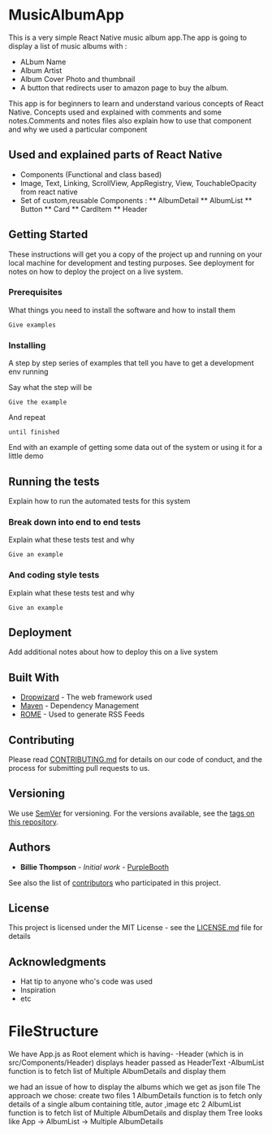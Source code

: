 # MusicAlbumApp

This is a very simple React Native music album app.The app is going to display a list of music albums with :

- ALbum Name
- Album Artist
- Album Cover Photo and thumbnail
- A button that redirects user to amazon page to buy the album.


This app is for beginners to learn and understand various concepts of React Native.
Concepts used and explained with comments and some notes.Comments and notes files also explain how to use that component and why we used a particular component

## Used and explained parts of React Native
* Components (Functional and class based)
* Image, Text, Linking, ScrollView, AppRegistry, View, TouchableOpacity from react native
* Set of custom,reusable Components :
  ** AlbumDetail
  ** AlbumList
  ** Button
  ** Card
  ** CardItem
  ** Header


## Getting Started

These instructions will get you a copy of the project up and running on your local machine for development and testing purposes. See deployment for notes on how to deploy the project on a live system.

### Prerequisites

What things you need to install the software and how to install them

```
Give examples
```

### Installing

A step by step series of examples that tell you have to get a development env running

Say what the step will be

```
Give the example
```

And repeat

```
until finished
```

End with an example of getting some data out of the system or using it for a little demo

## Running the tests

Explain how to run the automated tests for this system

### Break down into end to end tests

Explain what these tests test and why

```
Give an example
```

### And coding style tests

Explain what these tests test and why

```
Give an example
```

## Deployment

Add additional notes about how to deploy this on a live system

## Built With

* [Dropwizard](http://www.dropwizard.io/1.0.2/docs/) - The web framework used
* [Maven](https://maven.apache.org/) - Dependency Management
* [ROME](https://rometools.github.io/rome/) - Used to generate RSS Feeds

## Contributing

Please read [CONTRIBUTING.md](https://gist.github.com/PurpleBooth/b24679402957c63ec426) for details on our code of conduct, and the process for submitting pull requests to us.

## Versioning

We use [SemVer](http://semver.org/) for versioning. For the versions available, see the [tags on this repository](https://github.com/your/project/tags). 

## Authors

* **Billie Thompson** - *Initial work* - [PurpleBooth](https://github.com/PurpleBooth)

See also the list of [contributors](https://github.com/your/project/contributors) who participated in this project.

## License

This project is licensed under the MIT License - see the [LICENSE.md](LICENSE.md) file for details

## Acknowledgments

* Hat tip to anyone who's code was used
* Inspiration
* etc




# FileStructure

We have
  App.js as Root element which is having-
    -Header (which is in src/Components/Header)
      displays header passed as HeaderText
    -AlbumList
      function is to fetch list of Multiple AlbumDetails and display them

  we had an issue of how to display the albums which we get as json file
  The approach we chose:
    create two files
    1 AlbumDetails
      function is to fetch only details of a single album
      containing title, autor ,image etc
    2 AlbumList
      function is to fetch list of Multiple AlbumDetails and display them
    Tree looks like
    App -> AlbumList -> Multiple AlbumDetails

